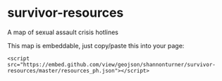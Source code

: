 survivor-resources
==================

A map of sexual assault crisis hotlines

This map is embeddable, just copy/paste this into your page:

```
<script src="https://embed.github.com/view/geojson/shannonturner/survivor-resources/master/resources_ph.json"></script>
```